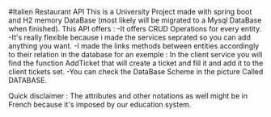 #Italien Restaurant API
This is a University Project made with spring boot and H2 memory DataBase (most likely will be migrated to a Mysql DataBase when finished).
This API offers : 
	-It offers CRUD Operations for every entity.
	-It's really flexible because i made the services seprated so you can add anything you want.
	-I made the links methods between entities accordingly to their relation in the database for an exemple : In the client service you will find the function AddTicket that will create a ticket and fill it and add it to the client tickets set.
	-You can check the DataBase Scheme in the picture Called DATABASE.

Quick disclaimer : The attributes and other notations as well might be in French because it's imposed by our education system.